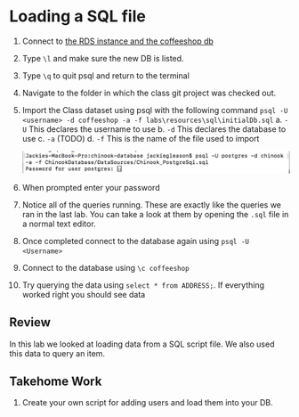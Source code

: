 # Loading a SQL file #
1. Connect to [the RDS instance and the coffeeshop db](./creating_rds_instance.md#connect-psql)
4. Type `\l` and make sure the new DB is listed.
5. Type `\q` to quit psql and return to the terminal     
6. Navigate to the folder in which the class git project was checked out.
9. Import the Class dataset using psql with the following command `psql -U <username> -d coffeeshop -a -f labs\resources\sql\initialDb.sql`
  a. `-U` This declares the username to use 
  b. `-d` This declares the database to use
  c. `-a` (TODO)
  d. `-f` This is the name of the file used to import

      ![postgre import script](./resources/postgres_import_sql_script.png "postgres import script")  

10. When prompted enter your password
11. Notice all of the queries running. These are exactly like the queries we ran in the last lab. You can take a look at them by opening the `.sql` file in a normal text editor.
12. Once completed connect to the database again using `psql -U <Username>`
13. Connect to the database using `\c coffeeshop`
14. Try querying the data using `select * from ADDRESS;`. If everything worked right you should see data

## Review ##

In this lab we looked at loading data from a SQL script file. We also used this data to query an item.

## Takehome Work

1. Create your own script for adding users and load them into your DB.